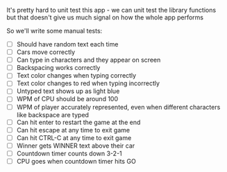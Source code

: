 It's pretty hard to unit test this app - we can unit test the library functions but
that doesn't give us much signal on how the whole app performs


So we'll write some manual tests:

- [ ] Should have random text each time
- [ ] Cars move correctly
- [ ] Can type in characters and they appear on screen
- [ ] Backspacing works correctly
- [ ] Text color changes when typing correctly
- [ ] Text color changes to red when typing incorrectly
- [ ] Untyped text shows up as light blue
- [ ] WPM of CPU should be around 100
- [ ] WPM of player accurately represented, even when different characters like backspace
are typed
- [ ] Can hit enter to restart the game at the end
- [ ] Can hit escape at any time to exit game
- [ ] Can hit CTRL-C at any time to exit game
- [ ] Winner gets WINNER text above their car
- [ ] Countdown timer counts down 3-2-1
- [ ] CPU goes when countdown timer hits GO
